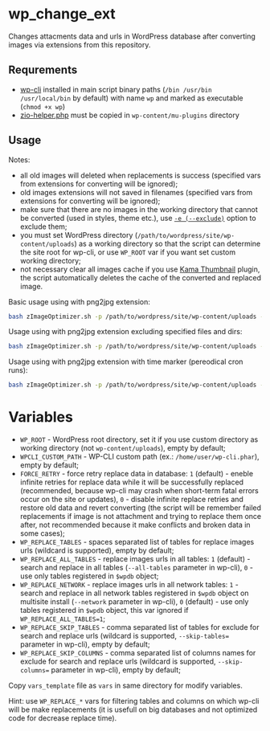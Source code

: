 # wp_change_ext

Changes attacments data and urls in WordPress database after converting images via extensions from this repository.

## Requrements

- [wp-cli](https://raw.githubusercontent.com/wp-cli/builds/gh-pages/phar/wp-cli.phar) installed in main script binary paths (`/bin /usr/bin /usr/local/bin` by default) with name `wp` and marked as executable (`chmod +x wp`)
- [zio-helper.php](https://github.com/zevilz/zImageOptimizer-extensions/blob/master/wp_change_ext/zio-helper.php) must be copied in `wp-content/mu-plugins` directory

## Usage

Notes:
- all old images will deleted when replacements is success (specified vars from extensions for converting will be ignored);
- old images extensions will not saved in filenames (specified vars from extensions for converting will be ignored);
- make sure that there are no images in the working directory that cannot be converted (used in styles, theme etc.), use [`-e (--exclude)`](https://github.com/zevilz/zImageOptimizer#excluding-foldersfiles-from-search) option to exclude them;
- you must set WordPress directory (`/path/to/wordpress/site/wp-content/uploads`) as a working directory so that the script can determine the site root for wp-cli, or use `WP_ROOT` var if you want set custom working directory;
- not necessary clear all images cache if you use [Kama Thumbnail](https://wordpress.org/plugins/kama-thumbnail/) plugin, the script automatically deletes the cache of the converted and replaced image.

Basic usage using with png2jpg extension:

```bash
bash zImageOptimizer.sh -p /path/to/wordpress/site/wp-content/uploads -ext png2jpg,wp_change_ext
```

Usage using with png2jpg extension excluding specified files and dirs:

```bash
bash zImageOptimizer.sh -p /path/to/wordpress/site/wp-content/uploads -e "site_logo,2021/10/image.png" -ext png2jpg,wp_change_ext
```

Usage using with png2jpg extension with time marker (pereodical cron runs):

```bash
bash zImageOptimizer.sh -p /path/to/wordpress/site/wp-content/uploads -n -m /path/to/marker/directory/markerName -ext png2jpg,wp_change_ext
```

# Variables

- `WP_ROOT` - WordPress root directory, set it if you use custom directory as working directory (not `wp-content/uploads`), empty by default;
- `WPCLI_CUSTOM_PATH` - WP-CLI custom path (ex.: `/home/user/wp-cli.phar`), empty by default;
- `FORCE_RETRY` - force retry replace data in database: `1` (default) - eneble infinite retries for replace data while it will be successfully replaced (recommended, because wp-cli may crash when short-term fatal errors occur on the site or updates), `0` - disable infinite replace retries and restore old data and revert converting (the script will be remember failed replacements if image is not attachment and trying to replace them once after, not recommended because it make conflicts and broken data in some cases);
- `WP_REPLACE_TABLES` - spaces separated list of tables for replace images urls (wildcard is supported), empty by default;
- `WP_REPLACE_ALL_TABLES` - replace images urls in all tables: `1` (default) - search and replace in all tables (`--all-tables` parameter in wp-cli), `0` - use only tables registered in `$wpdb` object;
- `WP_REPLACE_NETWORK` - replace images urls in all network tables: `1` - search and replace in all network tables registered in `$wpdb` object on multisite install (`--network` parameter in wp-cli), `0` (default) - use only tables registered in `$wpdb` object, this var ignored if `WP_REPLACE_ALL_TABLES=1`;
- `WP_REPLACE_SKIP_TABLES` - comma separated list of tables for exclude for search and replace urls (wildcard is supported, `--skip-tables=` parameter in wp-cli), empty by default;
- `WP_REPLACE_SKIP_COLUMNS` - comma separated list of columns names for exclude for search and replace urls (wildcard is supported, `--skip-columns=` parameter in wp-cli), empty by default;

Copy `vars_template` file as `vars` in same directory for modify variables.

Hint: use `WP_REPLACE_*` vars for filtering tables and columns on which wp-cli will be make replacements (it is usefull on big databases and not optimized code for decrease replace time).
